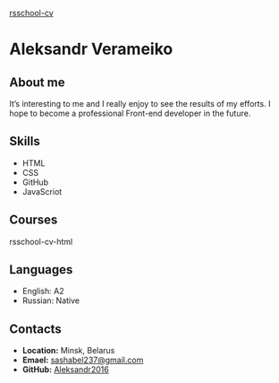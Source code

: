 [rsschool-cv]()

# **Aleksandr Verameiko**

## About me

It’s interesting to me and I really enjoy to see the results of my efforts. I hope to become a professional Front-end developer in the future.

## Skills

* HTML
* CSS
* GitHub
* JavaScriot

## Courses

rsschool-cv-html

## Languages

* English: A2
* Russian: Native

## Contacts 

* **Location:** Minsk, Belarus
* **Emael:** sashabel237@gmail.com
* **GitHub:** [Aleksandr2016](https://github.com/Aleksandr2016)